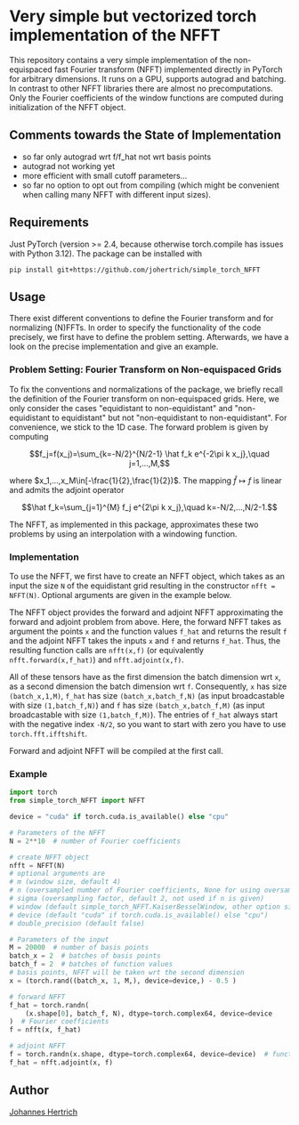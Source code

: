 # Very simple but vectorized torch implementation of the NFFT

This repository contains a very simple implementation of the non-equispaced fast Fourier transform (NFFT)
implemented directly in PyTorch for arbitrary dimensions. It runs on a GPU, supports autograd and batching.
In contrast to other NFFT libraries there are almost no precomputations. Only the Fourier coefficients of the window functions
are computed during initialization of the NFFT object.

## Comments towards the State of Implementation

- so far only autograd wrt f/f_hat not wrt basis points
- autograd not working yet
- more efficient with small cutoff parameters...
- so far no option to opt out from compiling (which might be convenient when calling many NFFT with different input sizes).

## Requirements

Just PyTorch (version >= 2.4, because otherwise torch.compile has issues with Python 3.12).
The package can be installed with

```
pip install git+https://github.com/johertrich/simple_torch_NFFT
```

## Usage

There exist different conventions to define the Fourier transform and for normalizing (N)FFTs.
In order to specify the functionality of the code precisely, we first have to define
the problem setting. Afterwards, we have a look on the precise implementation and give an example.

### Problem Setting: Fourier Transform on Non-equispaced Grids

To fix the conventions and normalizations of the package, we briefly recall the definition of the
Fourier transform on non-equispaced grids. Here, we only consider the cases "equidistant to non-equidistant" and
"non-equidistant to equidistant" but not "non-equidistant to non-equidistant". For convenience, we stick to the 1D case.
The forward problem is given by computing

$$f_j=f(x_j)=\sum_{k=-N/2}^{N/2-1} \hat f_k e^{-2\pi k x_j},\quad j=1,...,M,$$

where $x_1,...,x_M\in[-\frac{1}{2},\frac{1}{2})$.
The mapping $\hat f \mapsto f$ is linear and admits the adjoint operator

$$\hat f_k=\sum_{j=1}^{M} f_j e^{2\pi k x_j},\quad k=-N/2,...,N/2-1.$$

The NFFT, as implemented in this package, approximates these two problems by using an interpolation with
a windowing function.

### Implementation

To use the NFFT, we first have to create an NFFT object, which takes as an input the size `N` of the equidistant
grid resulting in the constructor `nfft = NFFT(N)`. Optional arguments are given in the example below.

The NFFT object provides the forward and adjoint NFFT approximating the forward and adjoint problem from above.
Here, the forward NFFT takes as argument the points `x` and the function values `f_hat` and returns the result `f` and the
adjoint NFFT takes the inputs `x` and `f` and returns `f_hat`. Thus, the resulting function calls are `nfft(x,f)` 
(or equivalently `nfft.forward(x,f_hat)`) and `nfft.adjoint(x,f)`.

All of these tensors have as the first dimension the batch dimension wrt `x`, as a second dimension the batch dimension wrt `f`.
Consequently, `x` has size `(batch_x,1,M)`, `f_hat` has size `(batch_x,batch_f,N)` (as input broadcastable with size `(1,batch_f,N)`) and `f` has size `(batch_x,batch_f,M)` 
(as input broadcastable with size `(1,batch_f,M)`). The entries of `f_hat` always start with the negative index `-N/2`, so you want to start with
zero you have to use `torch.fft.ifftshift`.

Forward and adjoint NFFT will be compiled at the first call.


### Example

```python
import torch
from simple_torch_NFFT import NFFT

device = "cuda" if torch.cuda.is_available() else "cpu"

# Parameters of the NFFT
N = 2**10  # number of Fourier coefficients

# create NFFT object
nfft = NFFT(N)
# optional arguments are
# m (window size, default 4)
# n (oversampled number of Fourier coefficients, None for using oversampling factor, default: None)
# sigma (oversampling factor, default 2, not used if n is given)
# window (default simple_torch_NFFT.KaiserBesselWindow, other option simple_torch_NFFT.GaussWindow)
# device (default "cuda" if torch.cuda.is_available() else "cpu")
# double_precision (default false)

# Parameters of the input
M = 20000  # number of basis points
batch_x = 2  # batches of basis points
batch_f = 2  # batches of function values
# basis points, NFFT will be taken wrt the second dimension
x = (torch.rand((batch_x, 1, M,), device=device,) - 0.5 )

# forward NFFT
f_hat = torch.randn(
    (x.shape[0], batch_f, N), dtype=torch.complex64, device=device
)  # Fourier coefficients
f = nfft(x, f_hat)

# adjoint NFFT
f = torch.randn(x.shape, dtype=torch.complex64, device=device)  # function values
f_hat = nfft.adjoint(x, f)

```

## Author

[Johannes Hertrich](https://johertrich.github.io)
